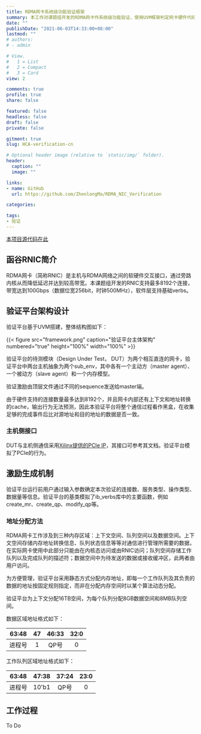 ```yaml
---
title: RDMA网卡系统级功能验证框架
summary: 本工作对课题组开发的RDMA网卡作系统级功能验证，使用UVM框架判定网卡硬件代码的正确性。
date: ""
publishDate: "2021-06-03T14:33:00+08:00"
lastmod: ""
# authors:
# - admin

# View.
#   1 = List
#   2 = Compact
#   3 = Card
view: 2

comments: true
profile: true
share: false

featured: false
headless: false
draft: false
private: false

gitment: true
slug: HCA-verification-cn

# Optional header image (relative to `static/img/` folder).
header:
  caption: ""
  image: ""

links:
- name: GitHub
  url: https://github.com/ZhenlongMa/RDMA_NIC_Verification

categories:

tags:
- 验证
---
```

[本项目源代码在此](https://github.com/ZhenlongMa/RDMA-NIC-Verification)

## **函谷RNIC简介**
RDMA网卡（简称RNIC）是主机与RDMA网络之间的软硬件交互接口，通过旁路内核从而降低延迟并达到较高带宽。本课题组开发的RNIC支持最多8192个连接，带宽达到100Gbps（数据位宽256bit，时钟500MHz），软件层支持基础verbs。

## **验证平台架构设计**
验证平台基于UVM搭建，整体结构图如下：

{{< figure src="framework.png" caption="验证平台主体架构" numbered="true" height="100%" width="100%" >}}

验证平台的待测模块（Design Under Test， DUT）为两个相互直连的网卡，验证平台中两台主机抽象为两个sub_env，其中各有一个主动方（master agent）、一个被动方（slave agent）和一个内存模型。

验证激励由顶层文件通过不同的sequence发送给master端。

由于硬件支持的连接数量最多达到8192个，并且网卡内部还有上下文和地址转换的cache，输出行为无法预测，因此本验证平台将整个通信过程看作黑盒，在收集足够的完成事件后比对源地址和目的地址的数据是否一致。

### **主机侧接口**
DUT与主机侧通信采用[Xilinx提供的PCIe IP](https://www.xilinx.com/products/intellectual-property/7_series_gen_3_pci_express.html#tabAnchor-overview)，其接口可参考其文档。验证平台模拟了PCIe的行为。

## **激励生成机制**
验证平台运行前用户通过输入参数确定本次验证的连接数、服务类型、操作类型、数据量等信息。验证平台的基类模拟了ib_verbs库中的主要函数，例如create_mr、create_qp、modify_qp等。


### **地址分配方法**
RDMA网卡工作涉及到三种内存区域：上下文空间、队列空间以及数据空间。上下文空间存储内存地址转换信息、队列状态信息等等对通信进行管理所需要的数据，在实际网卡使用中此部分只能由在内核态访问或由RNIC访问；队列空间存储工作队列以及完成队列的描述符；数据空间中为待发送的数据或接收缓冲区，此两者由用户访问。

为方便管理，验证平台采用静态方式分配内存地址，即每一个工作队列及其负责的数据的地址按固定规则指定，而非在分配内存空间时以某个算法动态分配。

验证平台为上下文分配16TB空间，为每个队列分配8GB数据空间和8MB队列空间。

数据区域地址格式如下：

| 63:48 | 47 | 46:33 | 32:0 |
|:----:|:----:|:----:|:----:|
|进程号|1|QP号|0|

工作队列区域地址格式如下：

| 63:48 | 47:38 | 37:24 | 23:0 |
|:----:|:----:|:----:|:----:|
|进程号|10'b1|QP号|0|

## **工作过程**

To Do